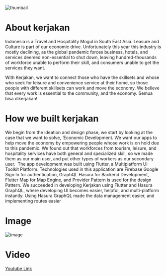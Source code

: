 ![thumbail](https://i.ibb.co/NjWM6kL/Thumbnail-Kerjakan.png)

# About kerjakan

Indonesia is a Travel and Hospitality Mogul in South East Asia. Leasure and Culture is part of our economic drive. Unfortunately this year this industry is mostly declining, as the global pandemic forces business, hotels, and services deemed non-essential to shut down, leaving hundred-thousands of workforce unable to perform their skill, and consumers unable to get the services they want.

With Kerjakan, we want to connect those who have the skillsets and whose who seek for leisure and convenience service at their home, so those people with different skillsets can work and move the economy. We believe that every work is essential to the community, and the economy. Semua bisa dikerjakan!

# How we built kerjakan

We begin from the ideation and design phase, we start by looking at the case that we want to solve, ‘Economic Development. We want our apps to help move the economy by empowering people whose work is on hold due to this pandemic. We found out that workforces from tourism, leisure, and hospitality services have both general and specialized skill, so we made them as our main user, and put other types of workers as our secondary user.  The app development was built using Flutter, a Multiplatform UI Toolkit Platform. Technologies used in this application are Firebase Google Sign In for authentication, GraphQL Hasura for Backend Development, Flutter Map for Map Engine, and Provider Pattern is used for the design Pattern. We succeeded in developing Kerjakan using Flutter and Hasura GraphQL, where developing UI becomes easier, helpful, and multi-platform instantly. Using Hasura GraphQL made the data management easier, and implementing routes easier

# Image

![image](https://i.ibb.co/gWT9h2L/User-Flow-Kerjakan.jpg)

# Video

[Youtube Link](https://www.youtube.com/watch?v=y0pYYQNQiEA)

